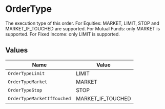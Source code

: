 # OrderType

The execution type of this order. For Equities: MARKET, LIMIT, STOP and MARKET_IF_TOUCHED are supported. For Mutual Funds: only MARKET is supported. For Fixed Income: only LIMIT is supported.


## Values

| Name                       | Value                      |
| -------------------------- | -------------------------- |
| `OrderTypeLimit`           | LIMIT                      |
| `OrderTypeMarket`          | MARKET                     |
| `OrderTypeStop`            | STOP                       |
| `OrderTypeMarketIfTouched` | MARKET_IF_TOUCHED          |